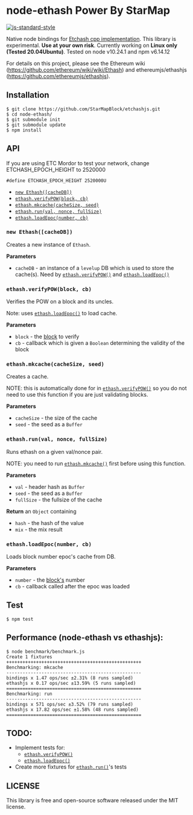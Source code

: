 # node-ethash Power By StarMap

[![js-standard-style](https://cdn.rawgit.com/feross/standard/master/badge.svg)](https://github.com/feross/standard)

Native node bindings for [Etchash cpp implementation](https://github.com/ethereum/ethash).
This library is experimental. **Use at your own risk**.
Currently working on **Linux only (Tested 20.04Ubuntu)**. Tested on node v10.24.1 and npm v6.14.12

For details on this project, please see the Ethereum wiki (https://github.com/ethereum/wiki/wiki/Ethash)
and ethereumjs/ethashjs (https://github.com/ethereumjs/ethashjs).

## Installation

```
$ git clone https://github.com/StarMapBlock/etchashjs.git
$ cd node-ethash/
$ git submodule init
$ git submodule update
$ npm install
```

## API

If you are using ETC Mordor to test your network, change ETCHASH_EPOCH_HEIGHT to 2520000
```
#define ETCHASH_EPOCH_HEIGHT 2520000U
```

- [`new Ethash([cacheDB])`](#newethashcachedb)
- [`ethash.verifyPOW(block, cb)`](#ethashverifypowblock-cb)
- [`ethash.mkcache(cacheSize, seed)`](#ethashmkcachecachesize-seed)
- [`ethash.run(val, nonce, fullSize)`](#ethashrunval-nonce-fullsize)
- [`ethash.loadEpoc(number, cb)`](#ethashloadepocnumber-cb)

### `new Ethash([cacheDB])`
Creates a new instance of `Ethash`.

**Parameters**
- `cacheDB` - an instance of a `levelup` DB which is used to store the cache(s).
Need by [`ethash.verifyPOW()`](#ethashverifypowblock-cb) and
[`ethash.loadEpoc()`](#ethashloadepocnumber-cb)

### `ethash.verifyPOW(block, cb)`
Verifies the POW on a block and its uncles.

Note: uses [`ethash.loadEpoc()`](#ethashloadepocnumber-cb) to load cache.

**Parameters**  
- `block` - the [block](https://github.com/ethereum/ethereumjs-block) to verify
- `cb` - callback which is given a `Boolean` determining the validity of the block

### `ethash.mkcache(cacheSize, seed)`
Creates a cache.

NOTE: this is automatically done for in
[`ethash.verifyPOW()`](#ethashverifypowblock-cb)
so you do not need to use this function if you are just validating blocks.

**Parameters**
- `cacheSize` - the size of the cache
- `seed` - the seed as a `Buffer`

### `ethash.run(val, nonce, fullSize)`
Runs ethash on a given val/nonce pair.

NOTE: you need to run [`ethash.mkcache()`](#ethashmkcachecachesize-seed)
first before using this function.

**Parameters**
- `val` - header hash as `Buffer`
- `seed` - the seed as a `Buffer`
- `fullSize` - the fullsize of the cache

**Return**
an `Object` containing
- `hash`  - the hash of the value
- `mix` - the mix result

### `ethash.loadEpoc(number, cb)`
Loads block number epoc's cache from DB.

**Parameters**  
- `number` - the [block's](https://github.com/ethereum/ethereumjs-block) number
- `cb` - callback called after the epoc was loaded

## Test
`$ npm test`

## Performance (node-ethash vs ethashjs):
```
$ node benchmark/benchmark.js
Create 1 fixtures
++++++++++++++++++++++++++++++++++++++++++++++++++
Benchmarking: mkcache
--------------------------------------------------
bindings x 1.47 ops/sec ±2.31% (8 runs sampled)
ethashjs x 0.17 ops/sec ±13.59% (5 runs sampled)
==================================================
Benchmarking: run
--------------------------------------------------
bindings x 571 ops/sec ±3.52% (79 runs sampled)
ethashjs x 17.82 ops/sec ±1.58% (48 runs sampled)
==================================================
```


## TODO:
- Implement tests for:
  - [`ethash.verifyPOW()`](#ethashverifypowblock-cb)
  - [`ethash.loadEpoc()`](#ethashloadepocnumber-cb)
- Create more fixtures for [`ethash.run()`](#ethashrunval-nonce-fullsize)'s tests


## LICENSE

This library is free and open-source software released under the MIT license.

